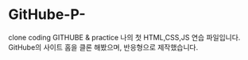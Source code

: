 # GitHube-P-
clone coding GITHUBE &amp; practice
나의 첫 HTML,CSS,JS 연습 파일입니다. GitHube의 사이트 홈을 클론 해봤으며, 반응형으로 제작했습니다.

